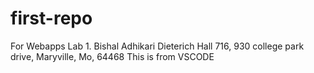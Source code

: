 # first-repo
For Webapps Lab 1.
Bishal Adhikari
Dieterich Hall 716, 930 college park drive, Maryville, Mo, 64468
This is from VSCODE
